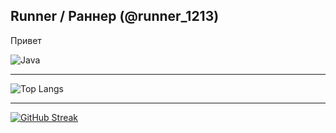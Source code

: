 ## Runner / Раннер (@runner_1213)
<p>Привет</p>

![Java](https://img.shields.io/badge/java-%23ED8B00.svg?style=for-the-badge&logo=openjdk&logoColor=white)

---
![Top Langs](https://github-readme-stats.vercel.app/api/top-langs/?username=runner1213&theme=dark&locale=ru&size_weight=0.8&count_weight=1.0)

---
[![GitHub Streak](https://github-readme-streak-stats.herokuapp.com?user=runner1213&theme=dark&locale=ru&date_format=j%20M%5B%20Y%5D)](https://git.io/streak-stats)
